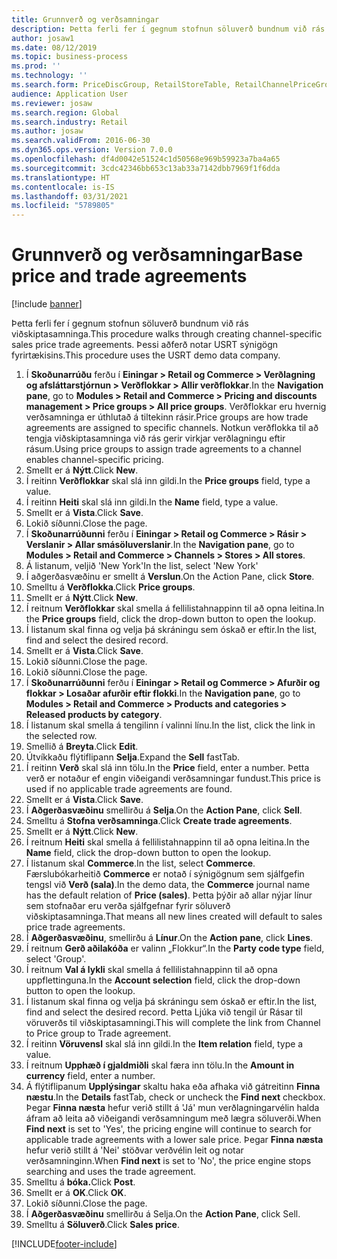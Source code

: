 ```yaml
---
title: Grunnverð og verðsamningar
description: Þetta ferli fer í gegnum stofnun söluverð bundnum við rás viðskiptasamninga.
author: josaw1
ms.date: 08/12/2019
ms.topic: business-process
ms.prod: ''
ms.technology: ''
ms.search.form: PriceDiscGroup, RetailStoreTable, RetailChannelPriceGroup, EcoResProductDetailsExtended, PriceDiscAdmTable, PriceDiscAdm
audience: Application User
ms.reviewer: josaw
ms.search.region: Global
ms.search.industry: Retail
ms.author: josaw
ms.search.validFrom: 2016-06-30
ms.dyn365.ops.version: Version 7.0.0
ms.openlocfilehash: df4d0042e51524c1d50568e969b59923a7ba4a65
ms.sourcegitcommit: 3cdc42346bb653c13ab33a7142dbb7969f1f6dda
ms.translationtype: HT
ms.contentlocale: is-IS
ms.lasthandoff: 03/31/2021
ms.locfileid: "5789805"
---
```

# <a name="base-price-and-trade-agreements"></a><span data-ttu-id="7818f-103">Grunnverð og verðsamningar</span><span class="sxs-lookup"><span data-stu-id="7818f-103">Base price and trade agreements</span></span>

[!include [banner](../includes/banner.md)]

<span data-ttu-id="7818f-104">Þetta ferli fer í gegnum stofnun söluverð bundnum við rás viðskiptasamninga.</span><span class="sxs-lookup"><span data-stu-id="7818f-104">This procedure walks through creating channel-specific sales price trade agreements.</span></span> <span data-ttu-id="7818f-105">Þessi aðferð notar USRT sýnigögn fyrirtækisins.</span><span class="sxs-lookup"><span data-stu-id="7818f-105">This procedure uses the USRT demo data company.</span></span>

1. <span data-ttu-id="7818f-106">Í **Skoðunarrúðu** ferðu í **Einingar > Retail og Commerce > Verðlagning og afsláttarstjórnun > Verðflokkar > Allir verðflokkar**.</span><span class="sxs-lookup"><span data-stu-id="7818f-106">In the **Navigation pane**, go to **Modules > Retail and Commerce > Pricing and discounts management > Price groups > All price groups**.</span></span> <span data-ttu-id="7818f-107">Verðflokkar eru hvernig verðsamninga er úthlutað á tiltekinn rásir.</span><span class="sxs-lookup"><span data-stu-id="7818f-107">Price groups are how trade agreements are assigned to specific channels.</span></span> <span data-ttu-id="7818f-108">Notkun verðflokka til að tengja viðskiptasamninga við rás gerir virkjar verðlagningu eftir rásum.</span><span class="sxs-lookup"><span data-stu-id="7818f-108">Using price groups to assign trade agreements to a channel enables channel-specific pricing.</span></span>  
2. <span data-ttu-id="7818f-109">Smellt er á **Nýtt**.</span><span class="sxs-lookup"><span data-stu-id="7818f-109">Click **New**.</span></span>
3. <span data-ttu-id="7818f-110">Í reitinn **Verðflokkar** skal slá inn gildi.</span><span class="sxs-lookup"><span data-stu-id="7818f-110">In the **Price groups** field, type a value.</span></span>
4. <span data-ttu-id="7818f-111">Í reitinn **Heiti** skal slá inn gildi.</span><span class="sxs-lookup"><span data-stu-id="7818f-111">In the **Name** field, type a value.</span></span>
5. <span data-ttu-id="7818f-112">Smellt er á **Vista**.</span><span class="sxs-lookup"><span data-stu-id="7818f-112">Click **Save**.</span></span>
6. <span data-ttu-id="7818f-113">Lokið síðunni.</span><span class="sxs-lookup"><span data-stu-id="7818f-113">Close the page.</span></span>
7. <span data-ttu-id="7818f-114">Í **Skoðunarrúðunni** ferðu í **Einingar > Retail og Commerce > Rásir > Verslanir > Allar smásöluverslanir**.</span><span class="sxs-lookup"><span data-stu-id="7818f-114">In the **Navigation pane**, go to **Modules > Retail and Commerce > Channels > Stores > All stores**.</span></span>
8. <span data-ttu-id="7818f-115">Á listanum, veljið 'New York'</span><span class="sxs-lookup"><span data-stu-id="7818f-115">In the list, select 'New York'</span></span>
9. <span data-ttu-id="7818f-116">Í aðgerðasvæðinu er smellt á **Verslun**.</span><span class="sxs-lookup"><span data-stu-id="7818f-116">On the Action Pane, click **Store**.</span></span>
10. <span data-ttu-id="7818f-117">Smelltu á **Verðflokka**.</span><span class="sxs-lookup"><span data-stu-id="7818f-117">Click **Price groups**.</span></span>
11. <span data-ttu-id="7818f-118">Smellt er á **Nýtt**.</span><span class="sxs-lookup"><span data-stu-id="7818f-118">Click **New**.</span></span>
12. <span data-ttu-id="7818f-119">Í reitnum **Verðflokkar** skal smella á fellilistahnappinn til að opna leitina.</span><span class="sxs-lookup"><span data-stu-id="7818f-119">In the **Price groups** field, click the drop-down button to open the lookup.</span></span>
13. <span data-ttu-id="7818f-120">Í listanum skal finna og velja þá skráningu sem óskað er eftir.</span><span class="sxs-lookup"><span data-stu-id="7818f-120">In the list, find and select the desired record.</span></span>
14. <span data-ttu-id="7818f-121">Smellt er á **Vista**.</span><span class="sxs-lookup"><span data-stu-id="7818f-121">Click **Save**.</span></span>
15. <span data-ttu-id="7818f-122">Lokið síðunni.</span><span class="sxs-lookup"><span data-stu-id="7818f-122">Close the page.</span></span>
16. <span data-ttu-id="7818f-123">Lokið síðunni.</span><span class="sxs-lookup"><span data-stu-id="7818f-123">Close the page.</span></span>
17. <span data-ttu-id="7818f-124">Í **Skoðunarrúðunni** ferðu í **Einingar > Retail og Commerce > Afurðir og flokkar > Losaðar afurðir eftir flokki**.</span><span class="sxs-lookup"><span data-stu-id="7818f-124">In the **Navigation pane**, go to **Modules > Retail and Commerce > Products and categories > Released products by category**.</span></span>
18. <span data-ttu-id="7818f-125">Í listanum skal smella á tengilinn í valinni línu.</span><span class="sxs-lookup"><span data-stu-id="7818f-125">In the list, click the link in the selected row.</span></span>
19. <span data-ttu-id="7818f-126">Smellið á **Breyta**.</span><span class="sxs-lookup"><span data-stu-id="7818f-126">Click **Edit**.</span></span>
20. <span data-ttu-id="7818f-127">Útvíkkaðu flýtiflipann **Selja**.</span><span class="sxs-lookup"><span data-stu-id="7818f-127">Expand the **Sell** fastTab.</span></span>
21. <span data-ttu-id="7818f-128">Í reitinn **Verð** skal slá inn tölu.</span><span class="sxs-lookup"><span data-stu-id="7818f-128">In the **Price** field, enter a number.</span></span> <span data-ttu-id="7818f-129">Þetta verð er notaður ef engin viðeigandi verðsamningar fundust.</span><span class="sxs-lookup"><span data-stu-id="7818f-129">This price is used if no applicable trade agreements are found.</span></span>  
22. <span data-ttu-id="7818f-130">Smellt er á **Vista**.</span><span class="sxs-lookup"><span data-stu-id="7818f-130">Click **Save**.</span></span>
23. <span data-ttu-id="7818f-131">Í **Aðgerðasvæðinu** smellirðu á **Selja**.</span><span class="sxs-lookup"><span data-stu-id="7818f-131">On the **Action Pane**, click **Sell**.</span></span>
24. <span data-ttu-id="7818f-132">Smelltu á **Stofna verðsamninga**.</span><span class="sxs-lookup"><span data-stu-id="7818f-132">Click **Create trade agreements**.</span></span>
25. <span data-ttu-id="7818f-133">Smellt er á **Nýtt**.</span><span class="sxs-lookup"><span data-stu-id="7818f-133">Click **New**.</span></span>
26. <span data-ttu-id="7818f-134">Í reitnum **Heiti** skal smella á fellilistahnappinn til að opna leitina.</span><span class="sxs-lookup"><span data-stu-id="7818f-134">In the **Name** field, click the drop-down button to open the lookup.</span></span>
27. <span data-ttu-id="7818f-135">Í listanum skal **Commerce**.</span><span class="sxs-lookup"><span data-stu-id="7818f-135">In the list, select **Commerce**.</span></span> <span data-ttu-id="7818f-136">Færslubókarheitið **Commerce** er notað í sýnigögnum sem sjálfgefin tengsl við **Verð (sala)**.</span><span class="sxs-lookup"><span data-stu-id="7818f-136">In the demo data, the **Commerce** journal name has the default relation of **Price (sales)**.</span></span> <span data-ttu-id="7818f-137">Þetta þýðir að allar nýjar línur sem stofnaðar eru verða sjálfgefnar fyrir söluverð viðskiptasamninga.</span><span class="sxs-lookup"><span data-stu-id="7818f-137">That means all new lines created will default to sales price trade agreements.</span></span>  
28. <span data-ttu-id="7818f-138">Í **Aðgerðasvæðinu**, smellirðu á **Línur**.</span><span class="sxs-lookup"><span data-stu-id="7818f-138">On the **Action pane**, click **Lines**.</span></span>
29. <span data-ttu-id="7818f-139">Í reitnum **Gerð aðilakóða** er valinn „Flokkur“.</span><span class="sxs-lookup"><span data-stu-id="7818f-139">In the **Party code type** field, select 'Group'.</span></span>
30. <span data-ttu-id="7818f-140">Í reitnum **Val á lykli** skal smella á fellilistahnappinn til að opna uppflettinguna.</span><span class="sxs-lookup"><span data-stu-id="7818f-140">In the **Account selection** field, click the drop-down button to open the lookup.</span></span>
31. <span data-ttu-id="7818f-141">Í listanum skal finna og velja þá skráningu sem óskað er eftir.</span><span class="sxs-lookup"><span data-stu-id="7818f-141">In the list, find and select the desired record.</span></span> <span data-ttu-id="7818f-142">Þetta Ljúka við tengil úr Rásar til vöruverðs til viðskiptasamningi.</span><span class="sxs-lookup"><span data-stu-id="7818f-142">This will complete the link from Channel to Price group to Trade agreement.</span></span>  
32. <span data-ttu-id="7818f-143">Í reitinn **Vöruvensl** skal slá inn gildi.</span><span class="sxs-lookup"><span data-stu-id="7818f-143">In the **Item relation** field, type a value.</span></span>
33. <span data-ttu-id="7818f-144">Í reitnum **Upphæð í gjaldmiðli** skal færa inn tölu.</span><span class="sxs-lookup"><span data-stu-id="7818f-144">In the **Amount in currency** field, enter a number.</span></span>
34. <span data-ttu-id="7818f-145">Á flýtiflipanum **Upplýsingar** skaltu haka eða afhaka við gátreitinn **Finna næstu**.</span><span class="sxs-lookup"><span data-stu-id="7818f-145">In the **Details** fastTab, check or uncheck the **Find next** checkbox.</span></span> <span data-ttu-id="7818f-146">Þegar **Finna næsta** hefur verið stillt á 'Já' mun verðlagningarvélin halda áfram að leita að viðeigandi verðsamningum með lægra söluverði.</span><span class="sxs-lookup"><span data-stu-id="7818f-146">When **Find next** is set to 'Yes', the pricing engine will continue to search for applicable trade agreements with a lower sale price.</span></span> <span data-ttu-id="7818f-147">Þegar **Finna næsta** hefur verið stillt á 'Nei' stöðvar verðvélin leit og notar verðsamninginn.</span><span class="sxs-lookup"><span data-stu-id="7818f-147">When **Find next** is set to 'No', the price engine stops searching and uses the trade agreement.</span></span>  
35. <span data-ttu-id="7818f-148">Smelltu á **bóka.**</span><span class="sxs-lookup"><span data-stu-id="7818f-148">Click **Post**.</span></span>
36. <span data-ttu-id="7818f-149">Smellt er á **OK**.</span><span class="sxs-lookup"><span data-stu-id="7818f-149">Click **OK**.</span></span>
37. <span data-ttu-id="7818f-150">Lokið síðunni.</span><span class="sxs-lookup"><span data-stu-id="7818f-150">Close the page.</span></span>
38. <span data-ttu-id="7818f-151">Í **Aðgerðasvæðinu** smellirðu á Selja.</span><span class="sxs-lookup"><span data-stu-id="7818f-151">On the **Action Pane**, click Sell.</span></span>
39. <span data-ttu-id="7818f-152">Smelltu á **Söluverð**.</span><span class="sxs-lookup"><span data-stu-id="7818f-152">Click **Sales price**.</span></span>



[!INCLUDE[footer-include](../../includes/footer-banner.md)]